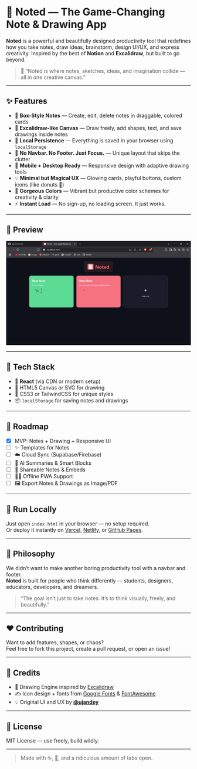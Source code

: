 # 📝 Noted — The Game-Changing Note & Drawing App

**Noted** is a powerful and beautifully designed productivity tool that redefines how you take notes, draw ideas, brainstorm, design UI/UX, and express creativity. Inspired by the best of **Notion** and **Excalidraw**, but built to go beyond.

> 🚀 “Noted is where notes, sketches, ideas, and imagination collide — all in one creative canvas.”

---

## ✨ Features

- 📒 **Box-Style Notes** — Create, edit, delete notes in draggable, colored cards
- 🎨 **Excalidraw-like Canvas** — Draw freely, add shapes, text, and save drawings inside notes
- 💾 **Local Persistence** — Everything is saved in your browser using `localStorage`
- 🎯 **No Navbar. No Footer. Just Focus.** — Unique layout that skips the clutter
- 📱 **Mobile + Desktop Ready** — Responsive design with adaptive drawing tools
- 💡 **Minimal but Magical UX** — Glowing cards, playful buttons, custom icons (like donuts 🍩)
- 🌈 **Gorgeous Colors** — Vibrant but productive color schemes for creativity & clarity
- ⚡ **Instant Load** — No sign-up, no loading screen. It just works.

---

## 🎨 Preview

![Noted UI Screenshot](/public/ss.png) <!-- Replace with actual screenshot path -->

---

## 🔧 Tech Stack

- 🧠 **React** (via CDN or modern setup)
- 🎨 HTML5 Canvas or SVG for drawing
- 💅 CSS3 or TailwindCSS for unique styles
- 📦 `localStorage` for saving notes and drawings

---

## 📐 Roadmap

- [x] MVP: Notes + Drawing + Responsive UI
- [ ] ✨ Templates for Notes
- [ ] ☁️ Cloud Sync (Supabase/Firebase)
- [ ] 🧠 AI Summaries & Smart Blocks
- [ ] 🔗 Shareable Notes & Embeds
- [ ] 🐱‍👤 Offline PWA Support
- [ ] 🖼️ Export Notes & Drawings as Image/PDF

---

## 🚀 Run Locally

Just open `index.html` in your browser — no setup required.  
Or deploy it instantly on [Vercel](https://vercel.com), [Netlify](https://netlify.com), or [GitHub Pages](https://pages.github.com).

---

## 🧠 Philosophy

We didn’t want to make another boring productivity tool with a navbar and footer.  
**Noted** is built for people who think differently — students, designers, educators, developers, and dreamers.

> “The goal isn’t just to take notes. It’s to think visually, freely, and beautifully.”

---

## ❤️ Contributing

Want to add features, shapes, or chaos?  
Feel free to fork this project, create a pull request, or open an issue!

---

## 🐾 Credits

- 🎨 Drawing Engine inspired by [Excalidraw](https://excalidraw.com)
- ✍️ Icon design + fonts from [Google Fonts](https://fonts.google.com) & [FontAwesome](https://fontawesome.com)
- 💡 Original UI and UX by **[@ujandey](https://github.com/ujandey)**

---

## 📜 License

MIT License — use freely, build wildly.

---

> Made with ☕, 🍩, and a ridiculous amount of tabs open.
